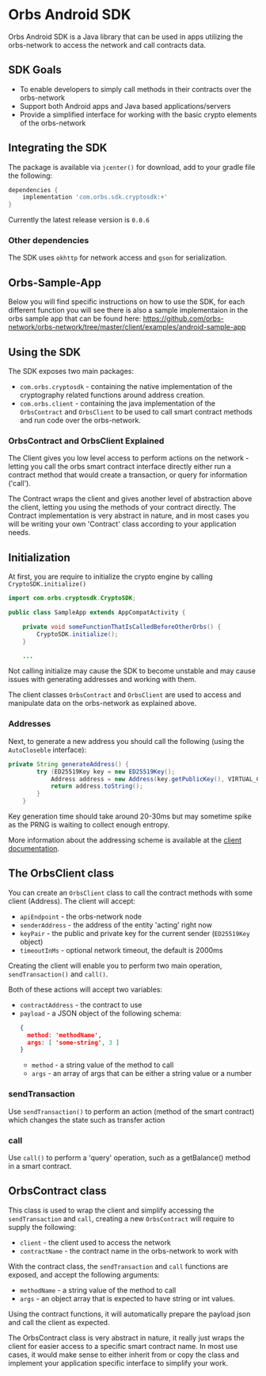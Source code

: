 Orbs Android SDK
===

Orbs Android SDK is a Java library that can be used in apps utilizing the orbs-network to access the network and call contracts data.

## SDK Goals

* To enable developers to simply call methods in their contracts over the orbs-network
* Support both Android apps and Java based applications/servers
* Provide a simplified interface for working with the basic crypto elements of the orbs-network

## Integrating the SDK

The package is available via `jcenter()` for download, add to your gradle file the following:
```gradle
dependencies {
    implementation 'com.orbs.sdk.cryptosdk:+'
}
```

Currently the latest release version is `0.0.6`

### Other dependencies

The SDK uses `okhttp` for network access and `gson` for serialization.

## Orbs-Sample-App

Below you will find specific instructions on how to use the SDK, for each different function you will see there is also a sample implementaion in the orbs sample app that can be found here:
https://github.com/orbs-network/orbs-network/tree/master/client/examples/android-sample-app

Using the SDK 
---

The SDK exposes two main packages:

* `com.orbs.cryptosdk` - containing the native implementation of the cryptography related functions around address creation.
* `com.orbs.client` - containing the java implementation of the `OrbsContract` and `OrbsClient` to be used to call smart contract methods and run code over the orbs-network.

### OrbsContract and OrbsClient Explained
The Client gives you low level access to perform actions on the network - letting you call the orbs smart contract interface directly either run a contract method that would create a transaction, or query for information ('call').

The Contract wraps the client and gives another level of abstraction above the client, letting you using the methods of your contract directly. The Contract implementation is very abstract in nature, and in most cases you will be writing your own 'Contract' class according to your application needs.

## Initialization
At first, you are require to initialize the crypto engine by calling `CryptoSDK.initialize()`

```java
import com.orbs.cryptosdk.CryptoSDK;

public class SampleApp extends AppCompatActivity {

    private void someFunctionThatIsCalledBeforeOtherOrbs() {
        CryptoSDK.initialize();
    }

    ...
```

Not calling initialize may cause the SDK to become unstable and may cause issues with generating addresses and working with them.

The client classes `OrbsContract` and `OrbsClient` are used to access and manipulate data on the orbs-network as explained above.

### Addresses

Next, to generate a new address you should call the following (using the `AutoCloseble` interface):
```java
private String generateAddress() {
        try (ED25519Key key = new ED25519Key();
            Address address = new Address(key.getPublicKey(), VIRTUAL_CHAIN_ID, NETWORK_ID)) {
            return address.toString();
        }
    }
```

Key generation time should take around 20-30ms but may sometime spike as the PRNG is waiting to collect enough entropy.

More information about the addressing scheme is available at the [client documentation](https://github.com/orbs-network/orbs-network/tree/master/client).

## The OrbsClient class

You can create an `OrbsClient` class to call the contract methods with some client (Address). The client will accept:

* `apiEndpoint` - the orbs-network node
* `senderAddress` - the address of the entity 'acting' right now
* `keyPair` - the public and private key for the current sender (`ED25519Key` object)
* `timeoutInMs` - optional network timeout, the default is 2000ms

Creating the client will enable you to perform two main operation, `sendTransaction()` and `call()`.

Both of these actions will accept two variables:

* `contractAddress` - the contract to use
* `payload` - a JSON object of the following schema:
  ```json
  {
    method: 'methodName',
    args: [ 'some-string', 3 ]
  }
  ```
  * `method` - a string value of the method to call
  * `args` - an array of args that can be either a string value or a number

### sendTransaction

Use `sendTransaction()` to perform an action (method of the smart contract) which changes the state such as transfer action

### call

Use `call()` to perform a 'query' operation, such as a getBalance() method in a smart contract.

## OrbsContract class

This class is used to wrap the client and simplify accessing the `sendTransaction` and `call`, creating a new `OrbsContract` will require to supply the following:

* `client` - the client used to access the network
* `contractName` - the contract name in the orbs-network to work with

With the contract class, the `sendTransaction` and `call` functions are exposed, and accept the following arguments:

* `methodName` - a string value of the method to call
* `args` - an object array that is expected to have string or int values.

Using the contract functions, it will automatically prepare the payload json and call the client as expected.

The OrbsContract class is very abstract in nature, it really just wraps the client for easier access to a specific smart contract name. In most use cases, it would make sense to either inherit from or copy the class and implement your application specific interface to simplify your work.